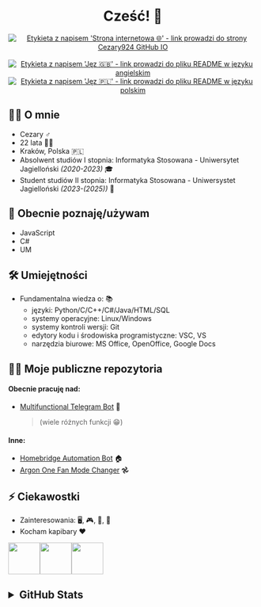<div align="center">
  <h1>Cześć! 👋</h1>
  <a href="https://cezary924.github.io/" target="__blank"><img alt="Etykieta z napisem 'Strona internetowa 🌐' - link prowadzi do strony Cezary924 GitHub IO" src="https://img.shields.io/badge/Strona_internetowa-🌐-2B3137?style=for-the-badge"></a><br/><br/>
  <a href="https://github.com/Cezary924/Cezary924/blob/master/README.md" target="__blank"><img alt="Etykieta z napisem 'Jęz 🇬🇧' - link prowadzi do pliku README w języku angielskim" src="https://img.shields.io/badge/Jęz-🇬🇧-012169?style=for-the-badge"></a>
   <a href="https://github.com/Cezary924/Cezary924/blob/master/README.pl-pl.md" target="__blank"><img alt="Etykieta z napisem 'Jęz 🇵🇱' - link prowadzi do pliku README w języku polskim" src="https://img.shields.io/badge/Jęz-🇵🇱-dc143c?style=for-the-badge"></a>
</div>


## 🙋‍♂️ O mnie
- Cezary ♂️
- 22 lata 🙍🏻
- Kraków, Polska 🇵🇱
- Absolwent studiów I stopnia: Informatyka Stosowana - Uniwersytet Jagielloński _(2020-2023)_ 🎓
- Student studiów II stopnia: Informatyka Stosowana - Uniwersystet Jagielloński _(2023-(2025))_ 🏫 


## 🔭 Obecnie poznaję/używam
- JavaScript
- C#
- UM


## 🛠️ Umiejętności
- Fundamentalna wiedza o: 📚
  - języki: Python/C/C++/C#/Java/HTML/SQL
  - systemy operacyjne: Linux/Windows
  - systemy kontroli wersji: Git
  - edytory kodu i środowiska programistyczne: VSC, VS
  - narzędzia biurowe: MS Office, OpenOffice, Google Docs


## 🧑‍💻 Moje publiczne repozytoria
#### Obecnie pracuję nad:
- [Multifunctional Telegram Bot](https://github.com/Cezary924/Cezary924-Telegram-Bot) 🤖
  > (wiele różnych funkcji 😁)
#### Inne:
- [Homebridge Automation Bot](https://github.com/Cezary924/Homebridge-Automation-Bot) 🏠
- [Argon One Fan Mode Changer](https://github.com/Cezary924/Argon-One-Fan-Mode-Changer) 𖣘


## ⚡ Ciekawostki
- Zainteresowania: 🖥️, 🎮, 💽, 🎤
- Kocham kapibary ❤️

<img src="https://img.freepik.com/free-icon/capybara_318-232704.jpg" width="64" height="64"><img src="https://img.freepik.com/free-icon/capybara_318-232704.jpg" width="64" height="64"><img src="https://img.freepik.com/free-icon/capybara_318-232704.jpg" width="64" height="64">


<h2>
  <details>
    <summary>GitHub Stats</summary>
    <img align="left" src="https://github-readme-stats.vercel.app/api?username=Cezary924&theme=transparent&rank_icon=percentile&hide_title=true&show_icons=true&hide_border=true" />
    <img align="left" src="https://github-readme-stats.vercel.app/api/top-langs/?username=Cezary924&theme=transparent&show_icons=true&hide_title=true&line_height=60&hide_border=true" />
    <img align="left" src="https://streak-stats.demolab.com/?user=Cezary924&theme=transparent&card_width=470&hide_border=true" />
  </details>
</h2>
